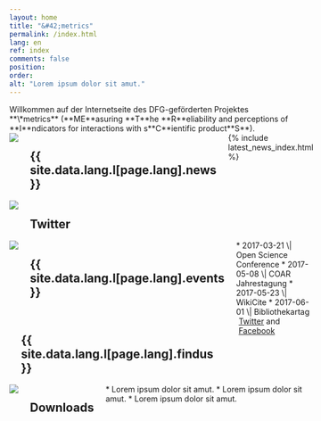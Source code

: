 ```yaml
---
layout: home
title: "&#42;metrics"
permalink: /index.html
lang: en
ref: index
comments: false
position:
order:
alt: "Lorem ipsum dolor sit amut."
---
```

<div class="columns margin-top-4 margin-bottom-4" markdown="1">
Willkommen auf der Internetseite des DFG-geförderten Projektes **\*metrics** (**ME**asuring **T**he **R**eliability and perceptions of **I**ndicators for interactions with s**C**ientific product**S**).
</div>

<div class="columns collapse">
<div id="masonry-container" class="medium-collapse">

<!-- News -->
<div class="featurebox columns medium-6">
    <div class="columns medium-2 featurebox__icon">
        <img src="{{ site.baseurl }}/img/pulse.svg">
    </div>
    <div class="columns medium-10">
        <h2 class="featurebox__header">{{ site.data.lang.l[page.lang].news }}</h2>
        <div class="featurebox__content">
            {% include latest_news_index.html %}
        </div>
    </div>
</div>

<!-- Twitter -->
<div class="featurebox columns medium-6">
    <div class="columns medium-2 featurebox__icon">
        <img src="{{ site.baseurl }}/img/twitter.svg">
    </div>
    <div class="columns medium-10">
    <h2 class="featurebox__header">Twitter</h2>
    <div id="featurebox__content__twitter" class="featurebox__content">
    </div>
    </div>
</div>

<!-- Events -->
<div class="featurebox columns medium-6">
    <div class="columns medium-2 featurebox__icon">
        <img src="{{ site.baseurl }}/img/calendar.svg">
    </div>
    <div class="columns medium-10">
        <h2 class="featurebox__header">{{ site.data.lang.l[page.lang].events }}</h2>
<div class="featurebox__content" markdown="1">
* 2017-03-21 \| Open Science Conference
* 2017-05-08 \| COAR Jahrestagung
* 2017-05-23 \| WikiCite
* 2017-06-01 \| Bibliothekartag
</div>
    </div>
</div>

<!-- Find us at -->
<div class="featurebox columns medium-6">
    <div class="columns medium-2 featurebox__icon">
    </div>
    <div class="columns medium-10">
    <h2 class="featurebox__header">{{ site.data.lang.l[page.lang].findus }}</h2>
        <div class="featurebox__content">
        <a href="https://twitter.com/metrics_project">Twitter</a> and <a href="https://www.facebook.com/metricsproject">Facebook</a>
        </div>
    </div>
</div>

<!-- Downloads -->
<div class="featurebox columns medium-6">
    <div class="columns medium-2 featurebox__icon">
        <img src="{{ site.baseurl }}/img/download.svg">
    </div>
    <div class="columns medium-10">
        <h2 class="featurebox__header">Downloads</h2>
<div class="featurebox__content" markdown="1">
* Lorem ipsum dolor sit amut.
* Lorem ipsum dolor sit amut.
* Lorem ipsum dolor sit amut.
</div>
    </div>
</div>

</div>
</div>
